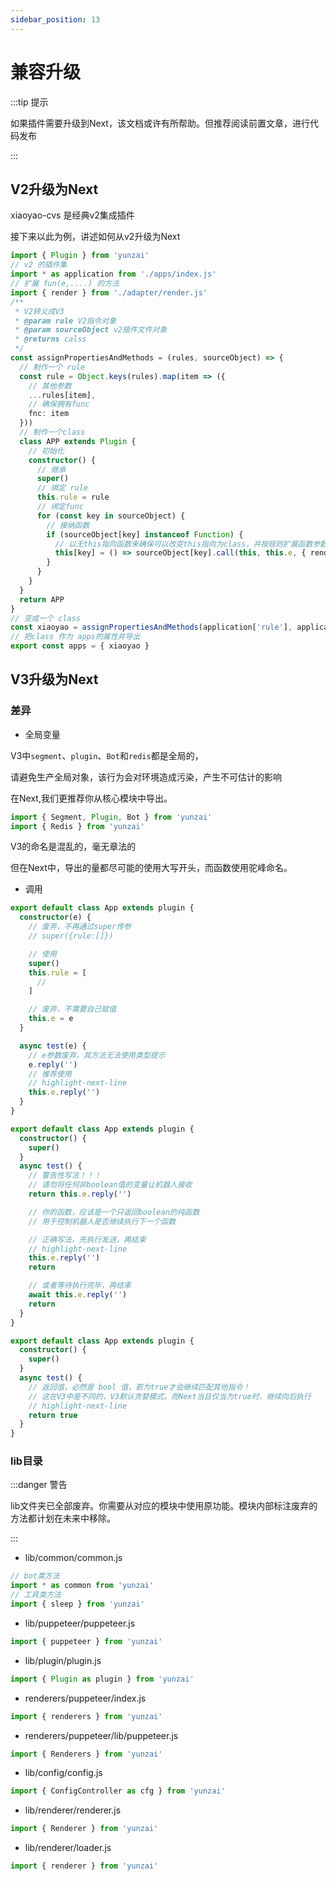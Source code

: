 ```yaml
---
sidebar_position: 13
---
```


# 兼容升级

:::tip 提示

如果插件需要升级到Next，该文档或许有所帮助。但推荐阅读前置文章，进行代码发布

:::

## V2升级为Next

xiaoyao-cvs 是经典v2集成插件

接下来以此为例，讲述如何从v2升级为Next

```ts title="./index.js"
import { Plugin } from 'yunzai'
// v2 的插件集
import * as application from './apps/index.js'
// 扩展 fun(e,....) 的方法
import { render } from './adapter/render.js'
/**
 * V2转义成V3
 * @param rule V2指令对象
 * @param sourceObject v2插件文件对象
 * @returns calss
 */
const assignPropertiesAndMethods = (rules, sourceObject) => {
  // 制作一个 rule
  const rule = Object.keys(rules).map(item => ({
    // 其他参数
    ...rules[item],
    // 确保拥有func
    fnc: item
  }))
  // 制作一个class
  class APP extends Plugin {
    // 初始化
    constructor() {
      // 继承
      super()
      // 绑定 rule
      this.rule = rule
      // 绑定func
      for (const key in sourceObject) {
        // 接纳函数
        if (sourceObject[key] instanceof Function) {
          // 以无this指向函数来确保可以改变this指向为class，并按规则扩展函数参数
          this[key] = () => sourceObject[key].call(this, this.e, { render })
        }
      }
    }
  }
  return APP
}
// 变成一个 class
const xiaoyao = assignPropertiesAndMethods(application['rule'], application)
// 把class 作为 apps的属性并导出
export const apps = { xiaoyao }
```

## V3升级为Next

### 差异

- 全局变量

V3中`segment`、`plugin`、`Bot`和`redis`都是全局的，

请避免生产全局对象，该行为会对环境造成污染，产生不可估计的影响

在Next,我们更推荐你从核心模块中导出。

```ts
import { Segment, Plugin, Bot } from 'yunzai'
import { Redis } from 'yunzai'
```

V3的命名是混乱的，毫无章法的

但在Next中，导出的量都尽可能的使用大写开头，而函数使用驼峰命名。

- 调用

```ts title="./message.ts"
export default class App extends plugin {
  constructor(e) {
    // 废弃，不再通过super传参
    // super({rule:[]})

    // 使用
    super()
    this.rule = [
      //
    ]

    // 废弃，不需要自己赋值
    this.e = e
  }

  async test(e) {
    // e参数废弃，其方法无法使用类型提示
    e.reply('')
    // 推荐使用
    // highlight-next-line
    this.e.reply('')
  }
}
```

```ts title="./message.ts"
export default class App extends plugin {
  constructor() {
    super()
  }
  async test() {
    // 警告性写法！！！
    // 请勿将任何非boolean值的变量让机器人接收
    return this.e.reply('')

    // 你的函数，应该是一个只返回boolean的纯函数
    // 用于控制机器人是否继续执行下一个函数

    // 正确写法，先执行发送，再结束
    // highlight-next-line
    this.e.reply('')
    return

    // 或者等待执行完毕，再结束
    await this.e.reply('')
    return
  }
}
```

```ts title="./message.ts"
export default class App extends plugin {
  constructor() {
    super()
  }
  async test() {
    // 返回值，必然是 bool 值，若为true才会继续匹配其他指令！
    // 这在V3中是不同的，V3默认贪婪模式。而Next当且仅当为true时，继续向后执行
    // highlight-next-line
    return true
  }
}
```

### lib目录

:::danger 警告

lib文件夹已全部废弃。你需要从对应的模块中使用原功能。模块内部标注废弃的方法都计划在未来中移除。

:::

- lib/common/common.js

```ts
// bot类方法
import * as common from 'yunzai'
// 工具类方法
import { sleep } from 'yunzai'
```

- lib/puppeteer/puppeteer.js

```ts
import { puppeteer } from 'yunzai'
```

- lib/plugin/plugin.js

```ts
import { Plugin as plugin } from 'yunzai'
```

- renderers/puppeteer/index.js

```ts
import { renderers } from 'yunzai'
```

- renderers/puppeteer/lib/puppeteer.js

```ts
import { Renderers } from 'yunzai'
```

- lib/config/config.js

```ts
import { ConfigController as cfg } from 'yunzai'
```

- lib/renderer/renderer.js

```ts
import { Renderer } from 'yunzai'
```

- lib/renderer/loader.js

```ts
import { renderer } from 'yunzai'
```
